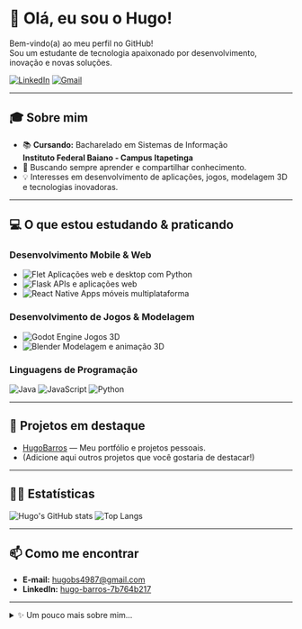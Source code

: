 # 👋 Olá, eu sou o Hugo!

Bem-vindo(a) ao meu perfil no GitHub!  
Sou um estudante de tecnologia apaixonado por desenvolvimento, inovação e novas soluções.

[![LinkedIn](https://img.shields.io/badge/-Hugo%20Barros-0077B5?style=flat-square&logo=linkedin&logoColor=white&link=https://www.linkedin.com/in/hugo-barros-7b764b217)](https://www.linkedin.com/in/hugo-barros-7b764b217)
[![Gmail](https://img.shields.io/badge/-hugobs4987@gmail.com-D14836?style=flat-square&logo=gmail&logoColor=white&link=mailto:hugobs4987@gmail.com)](mailto:hugobs4987@gmail.com)

---

## 🎓 Sobre mim

- 📚 **Cursando:** Bacharelado em Sistemas de Informação  
  **Instituto Federal Baiano - Campus Itapetinga**
- 🚀 Buscando sempre aprender e compartilhar conhecimento.
- 💡 Interesses em desenvolvimento de aplicações, jogos, modelagem 3D e tecnologias inovadoras.

---

## 💻 O que estou estudando & praticando

### Desenvolvimento Mobile & Web
- ![Flet](https://img.shields.io/badge/Flet-00D474?style=for-the-badge&logo=python&logoColor=white) Aplicações web e desktop com Python  
- ![Flask](https://img.shields.io/badge/Flask-000000?style=for-the-badge&logo=flask&logoColor=white) APIs e aplicações web  
- ![React Native](https://img.shields.io/badge/React_Native-20232A?style=for-the-badge&logo=react&logoColor=61DAFB) Apps móveis multiplataforma  

### Desenvolvimento de Jogos & Modelagem
- ![Godot Engine](https://img.shields.io/badge/Godot_Engine-478CBF?style=for-the-badge&logo=godot-engine&logoColor=white) Jogos 3D  
- ![Blender](https://img.shields.io/badge/Blender-E87D0D?style=for-the-badge&logo=blender&logoColor=white) Modelagem e animação 3D  

### Linguagens de Programação
![Java](https://img.shields.io/badge/Java-ED8B00?style=for-the-badge&logo=openjdk&logoColor=white)
![JavaScript](https://img.shields.io/badge/JavaScript-F7DF1E?style=for-the-badge&logo=javascript&logoColor=black)
![Python](https://img.shields.io/badge/Python-3776AB?style=for-the-badge&logo=python&logoColor=white)

---

## 🌟 Projetos em destaque

- [HugoBarros](https://github.com/hugosb2/HugoBarros) — Meu portfólio e projetos pessoais.
- (Adicione aqui outros projetos que você gostaria de destacar!)

---

## 🧑‍💻 Estatísticas

![Hugo's GitHub stats](https://github-readme-stats.vercel.app/api?username=hugosb2&show_icons=true&theme=tokyonight)
![Top Langs](https://github-readme-stats.vercel.app/api/top-langs/?username=hugosb2&layout=compact&theme=tokyonight)

---

## 📫 Como me encontrar

- **E-mail:** [hugobs4987@gmail.com](mailto:hugobs4987@gmail.com)
- **LinkedIn:** [hugo-barros-7b764b217](https://www.linkedin.com/in/hugo-barros-7b764b217)

---

<details>
<summary>✨ Um pouco mais sobre mim...</summary>

- 🎮 Apaixonado por jogos e tecnologia.
- 🖥️ Gosto de programação como hobby.
- 📒 Sempre aprendendo algo novo!

</details>
